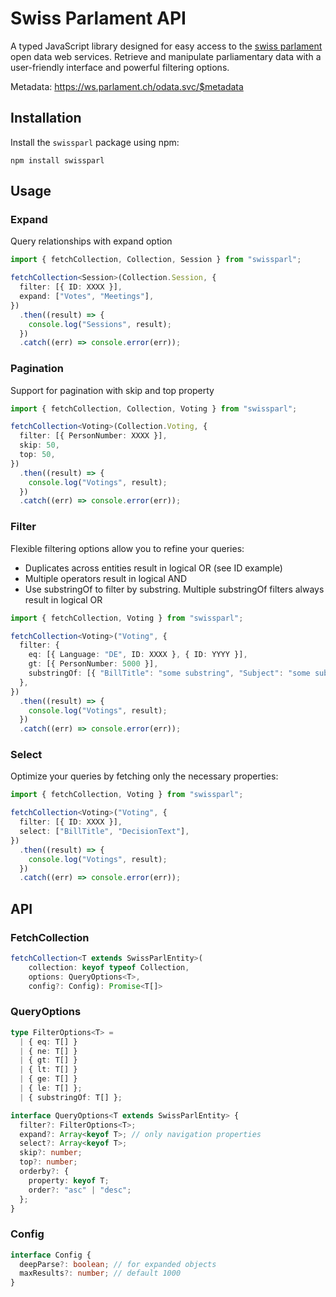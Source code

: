 # Swiss Parlament API

A typed JavaScript library designed for easy access to the [swiss parlament](https://www.parlament.ch)  open data web services. Retrieve and manipulate parliamentary data with a user-friendly interface and powerful filtering options.

Metadata: https://ws.parlament.ch/odata.svc/$metadata

## Installation

Install the `swissparl` package using npm:

`npm install swissparl`

## Usage

### Expand 

Query relationships with expand option

```typescript
import { fetchCollection, Collection, Session } from "swissparl";

fetchCollection<Session>(Collection.Session, {
  filter: [{ ID: XXXX }],
  expand: ["Votes", "Meetings"],
})
  .then((result) => {
    console.log("Sessions", result);
  })
  .catch((err) => console.error(err));
```

### Pagination

Support for pagination with skip and top property

```typescript
import { fetchCollection, Collection, Voting } from "swissparl";

fetchCollection<Voting>(Collection.Voting, {
  filter: [{ PersonNumber: XXXX }],
  skip: 50,
  top: 50,
})
  .then((result) => {
    console.log("Votings", result);
  })
  .catch((err) => console.error(err));
```

### Filter

Flexible filtering options allow you to refine your queries:

- Duplicates across entities result in logical OR (see ID example)
- Multiple operators result in logical AND
- Use substringOf to filter by substring. Multiple substringOf filters always result in logical OR

```typescript
import { fetchCollection, Voting } from "swissparl";

fetchCollection<Voting>("Voting", {
  filter: {
    eq: [{ Language: "DE", ID: XXXX }, { ID: YYYY }],
    gt: [{ PersonNumber: 5000 }],
    substringOf: [{ "BillTitle": "some substring", "Subject": "some substring" }]
  },
})
  .then((result) => {
    console.log("Votings", result);
  })
  .catch((err) => console.error(err));
```

### Select

Optimize your queries by fetching only the necessary properties:

```typescript
import { fetchCollection, Voting } from "swissparl";

fetchCollection<Voting>("Voting", {
  filter: [{ ID: XXXX }],
  select: ["BillTitle", "DecisionText"],
})
  .then((result) => {
    console.log("Votings", result);
  })
  .catch((err) => console.error(err));
```

## API

### FetchCollection

```typescript
fetchCollection<T extends SwissParlEntity>(
    collection: keyof typeof Collection,
    options: QueryOptions<T>,
    config?: Config): Promise<T[]>
```

### QueryOptions

```typescript
type FilterOptions<T> =
  | { eq: T[] }
  | { ne: T[] }
  | { gt: T[] }
  | { lt: T[] }
  | { ge: T[] }
  | { le: T[] };
  | { substringOf: T[] };

interface QueryOptions<T extends SwissParlEntity> {
  filter?: FilterOptions<T>;
  expand?: Array<keyof T>; // only navigation properties
  select?: Array<keyof T>;
  skip?: number;
  top?: number;
  orderby?: {
    property: keyof T;
    order?: "asc" | "desc";
  };
}
```

### Config

```typescript
interface Config {
  deepParse?: boolean; // for expanded objects
  maxResults?: number; // default 1000
}
```
